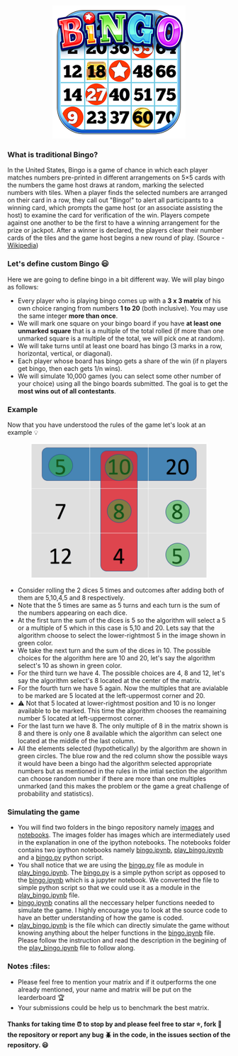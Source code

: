 <p align="center"><img src ="images/traditional-bingo.png" /></p>

### What is traditional Bingo?
In the United States, Bingo is a game of chance in which each player matches numbers pre-printed in different arrangements on 5×5 cards with the numbers the game host draws at random, marking the selected numbers with tiles. When a player finds the selected numbers are arranged on their card in a row, they call out "Bingo!" to alert all participants to a winning card, which prompts the game host (or an associate assisting the host) to examine the card for verification of the win. Players compete against one another to be the first to have a winning arrangement for the prize or jackpot. After a winner is declared, the players clear their number cards of the tiles and the game host begins a new round of play. (Source - [Wikipedia](https://en.wikipedia.org/wiki/Bingo_(U.S.)))

### Let's define custom Bingo :smiley:
Here we are going to define bingo in a bit different way. We will play bingo as follows:
- Every player who is playing bingo comes up with a **3 x 3 matrix** of his own choice ranging from numbers **1 to 20** (both inclusive). You may use the same integer **more than once**.
- We will mark one square on your bingo board if you have **at least one unmarked square** that is a multiple of the total rolled (if more than one unmarked square is a multiple of the total, we will pick one at random).
- We will take turns until at least one board has bingo (3 marks in a row, horizontal, vertical, or diagonal).
- Each player whose board has bingo gets a share of the win (if n players get bingo, then each gets 1/n wins).
- We will simulate 10,000 games (you can select some other number of your choice) using all the bingo boards submitted. The goal is to get the **most wins out of all contestants**.

### Example
Now that you have understood the rules of the game let's look at an example :bulb:
<p align="center"><img src ="images/custom_bingo.jpg" width = "400"/></p>

- Consider rolling the 2 dices 5 times and outcomes after adding both of them are 5,10,4,5 and 8 respectively.
- Note that the 5 times are same as 5 turns and each turn is the sum of the numbers appearing on each dice.
- At the first turn the sum of the dices is 5 so the algorithm will select a 5 or a multiple of 5 which in this case is 5,10 and 20. Lets say that the algorithm choose to select the lower-rightmost 5 in the image shown in green color.
- We take the next turn and the sum of the dices in 10. The possible choices for the algorithm here are 10 and 20, let's say the algorithm select's 10 as shown in green color.
- For the third turn we have 4. The possible choices are 4, 8 and 12, let's say the algorithm select's 8 located at the center of the matrix.
- For the fourth turn we have 5 again. Now the multiples that are avialable to be marked are 5 located at the left-uppermost corner and 20.  
- :warning: Not that 5 located at lower-rightmost position and 10 is no longer available to be marked. This time the algorithm chooses the reamaining number 5 located at left-uppermost corner.
- For the last turn we have 8. The only multiple of 8 in the matrix shown is 8 and there is only one 8 available which the algorithm can select one located at the middle of the last column.
- All the elements selected (hypothetically) by the algorithm are shown in green circles. The blue row and the red column show the possible ways it would have been a bingo had the algorithm selected appropriate numbers but as mentioned in the rules in the intial section the algorithm can choose random number if there are more than one multiples unmarked (and this makes the problem or the game a great challenge of probability and statistics).

### Simulating the game
- You will find two folders in the bingo repository namely [images](images) and [notebooks](notebooks). The images folder has images which are intermediately used in the explanation in one of the ipython notebooks. The notebooks folder contains two ipython notebooks namely [bingo.ipynb](notebooks/bingo.ipynb), [play_bingo.ipynb](notebooks/play_bingo.ipynb) and a [bingo.py](notebooks/bingo.py) python script.
- You shall notice that we are using the [bingo.py](notebooks/bingo.py) file as module in [play_bingo.ipynb](notebooks/play_bingo.ipynb). The [bingo.py](notebooks/bingo.py) is a simple python script as opposed to the [bingo.ipynb](notebooks/bingo.ipynb) which is a jupyter notebook. We converted the file to simple python script so that we could use it as a module in the [play_bingo.ipynb](notebooks/play_bingo.ipynb) file.
- [bingo.ipynb](notebooks/bingo.ipynb) conatins all the neccessary helper functions needed to simulate the game. I highly encourage you to look at the source code to have an better understanding of how the game is coded.
- [play_bingo.ipynb](notebooks/play_bingo.ipynb) is the file which can directly simulate the game without knowing anything about the helper functions in the [bingo.ipynb](notebooks/bingo.ipynb) file. Please follow the instruction and read the description in the begining of the [play_bingo.ipynb](notebooks/play_bingo.ipynb) file to follow along.

### Notes :files:
- Please feel free to mention your matrix and if it outperforms the one already mentioned, your name and matrix will be put on the learderboard :trophy:
- Your submissions could be help us to benchmark the best matrix.

#### Thanks for taking time :alarm_clock: to stop by and please feel free to star :star:, fork :wrench: the repository or report any bug :beetle: in the code, in the issues section of the repository. :smiley:

													
																								
													
													
